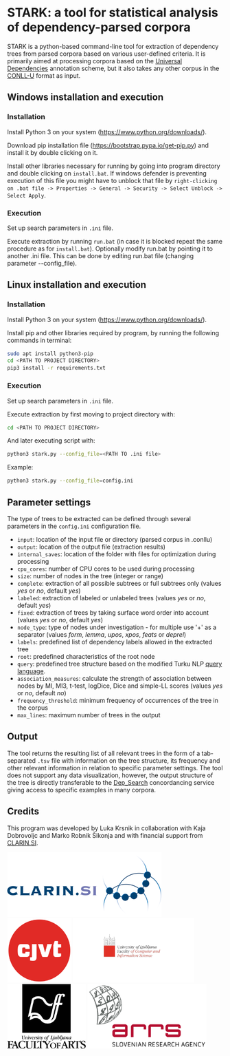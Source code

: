 # STARK: a tool for statistical analysis of dependency-parsed corpora
STARK is a python-based command-line tool for extraction of dependency trees from parsed corpora based on various user-defined criteria. It is primarily aimed at processing corpora based on the [Universal Dependencies](https://universaldependencies.org/) annotation scheme, but it also takes any other corpus in the [CONLL-U](https://universaldependencies.org/format.html) format as input. 

## Windows installation and execution
### Installation
Install Python 3 on your system (https://www.python.org/downloads/).

Download pip installation file (https://bootstrap.pypa.io/get-pip.py) and install it by double clicking on it.

Install other libraries necessary for running by going into program directory and double clicking on `install.bat`. If windows defender is preventing execution of this file you might have to unblock that file by `right-clicking on .bat file -> Properties -> General -> Security -> Select Unblock -> Select Apply`.

### Execution
Set up search parameters in `.ini` file.

Execute extraction by running `run.bat` (in case it is blocked repeat the same procedure as for `install.bat`).
Optionally modify run.bat by pointing it to another .ini file. This can be done by editing run.bat file (changing parameter --config_file).


## Linux installation and execution
### Installation
Install Python 3 on your system (https://www.python.org/downloads/). 

Install pip and other libraries required by program, by running the following commands in terminal:
```bash
sudo apt install python3-pip
cd <PATH TO PROJECT DIRECTORY>
pip3 install -r requirements.txt
```

### Execution
Set up search parameters in `.ini` file.

Execute extraction by first moving to project directory with:
```bash
cd <PATH TO PROJECT DIRECTORY>
```

And later executing script with:
```bash
python3 stark.py --config_file=<PATH TO .ini file>
```

Example:
```bash
python3 stark.py --config_file=config.ini
```

## Parameter settings
The type of trees to be extracted can be defined through several parameters in the `config.ini` configuration file.

-	`input`: location of the input file or directory (parsed corpus in .conllu)
-	`output`: location of the output file (extraction results)
-	`internal_saves`: location of the folder with files for optimization during processing
-	`cpu_cores`: number of CPU cores to be used during processing
-	`size`: number of nodes in the tree (integer or range)
-	`complete`: extraction of all possible subtrees or full subtrees only (values *yes* or *no*, default *yes*)
-	`labeled`: extraction of labeled or unlabeled trees (values *yes* or *no*, default *yes*)
-	`fixed`: extraction of trees by taking surface word order into account (values *yes* or *no*, default *yes*)
-	`node_type`: type of nodes under investigation - for multiple use '+' as a separator (values *form*, *lemma*, *upos*, *xpos*, *feats* or *deprel*)
-	`labels`: predefined list of dependency labels allowed in the extracted tree
-	`root`: predefined characteristics of the root node
-	`query`: predefined tree structure based on the modified Turku NLP [query language](http://bionlp.utu.fi/searchexpressions-new.html).
-	`association_measures`: calculate the strength of association between nodes by MI, MI3, t-test, logDice, Dice and simple-LL scores (values *yes* or *no*, default *no*)
-	`frequency_threshold`: minimum frequency of occurrences of the tree in the corpus
-	`max_lines`: maximum number of trees in the output

## Output
The tool returns the resulting list of all relevant trees in the form of a tab-separated `.tsv` file with information on the tree structure, its frequency and other relevant information in relation to specific parameter settings. The tool does not support any data visualization, however, the output structure of the tree is directly transferable to the [Dep_Search](http://bionlp-www.utu.fi/dep_search/) concordancing service giving access to specific examples in many corpora.

## Credits
This program was developed by Luka Krsnik in collaboration with Kaja Dobrovoljc and Marko Robnik Šikonja and with financial support from [CLARIN.SI](https://www.clarin.si/).

<a href="http://www.clarin.si/info/about/"><img src="https://raw.githubusercontent.com/clarinsi/STARK/master/logos/CLARIN.png" alt="drawing" height="150"/></a>
<a href="https://www.cjvt.si/en/"><img src="https://raw.githubusercontent.com/clarinsi/STARK/master/logos/CJVT.png" alt="drawing" height="150"/></a>
<a href="https://www.fri.uni-lj.si/en/about"><img src="https://raw.githubusercontent.com/clarinsi/STARK/master/logos/FRI.png" alt="drawing" height="150"/></a>
<a href="https://www.ff.uni-lj.si/"><img src="https://raw.githubusercontent.com/clarinsi/STARK/master/logos/FF.png" alt="drawing" height="150"/></a>
<a href="https://www.arrs.si/"><img src="https://raw.githubusercontent.com/clarinsi/STARK/master/logos/ARRS.png" alt="drawing" height="150"/></a>

